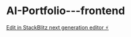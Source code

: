# AI-Portfolio---frontend

[Edit in StackBlitz next generation editor ⚡️](https://stackblitz.com/~/github.com/oneshot-engineering/AI-Portfolio---frontend)